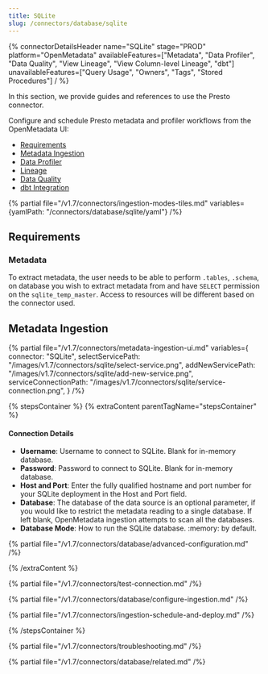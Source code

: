 ```yaml
---
title: SQLite
slug: /connectors/database/sqlite
---
```


{% connectorDetailsHeader
name="SQLite"
stage="PROD"
platform="OpenMetadata"
availableFeatures=["Metadata", "Data Profiler", "Data Quality", "View Lineage", "View Column-level Lineage", "dbt"]
unavailableFeatures=["Query Usage", "Owners", "Tags", "Stored Procedures"]
/ %}

In this section, we provide guides and references to use the Presto connector.

Configure and schedule Presto metadata and profiler workflows from the OpenMetadata UI:

- [Requirements](#requirements)
- [Metadata Ingestion](#metadata-ingestion)
- [Data Profiler](/how-to-guides/data-quality-observability/profiler/workflow)
- [Lineage](/how-to-guides/data-lineage/workflow)
- [Data Quality](/how-to-guides/data-quality-observability/quality)
- [dbt Integration](/connectors/ingestion/workflows/dbt)

{% partial file="/v1.7/connectors/ingestion-modes-tiles.md" variables={yamlPath: "/connectors/database/sqlite/yaml"} /%}

## Requirements

### Metadata

To extract metadata, the user needs to be able to perform `.tables`, `.schema`, on database you wish to extract metadata from and have `SELECT` permission on the `sqlite_temp_master`. Access to resources will be different based on the connector used.

## Metadata Ingestion

{% partial 
  file="/v1.7/connectors/metadata-ingestion-ui.md" 
  variables={
    connector: "SQLite", 
    selectServicePath: "/images/v1.7/connectors/sqlite/select-service.png",
    addNewServicePath: "/images/v1.7/connectors/sqlite/add-new-service.png",
    serviceConnectionPath: "/images/v1.7/connectors/sqlite/service-connection.png",
} 
/%}

{% stepsContainer %}
{% extraContent parentTagName="stepsContainer" %}

#### Connection Details

- **Username**: Username to connect to SQLite. Blank for in-memory database.
- **Password**: Password to connect to SQLite. Blank for in-memory database.
- **Host and Port**: Enter the fully qualified hostname and port number for your SQLite deployment in the Host and Port field.
- **Database**: The database of the data source is an optional parameter, if you would like to restrict the metadata reading to a single database. If left blank, OpenMetadata ingestion attempts to scan all the databases.
- **Database Mode**: How to run the SQLite database. :memory: by default.

{% partial file="/v1.7/connectors/database/advanced-configuration.md" /%}

{% /extraContent %}

{% partial file="/v1.7/connectors/test-connection.md" /%}

{% partial file="/v1.7/connectors/database/configure-ingestion.md" /%}

{% partial file="/v1.7/connectors/ingestion-schedule-and-deploy.md" /%}

{% /stepsContainer %}

{% partial file="/v1.7/connectors/troubleshooting.md" /%}

{% partial file="/v1.7/connectors/database/related.md" /%}
